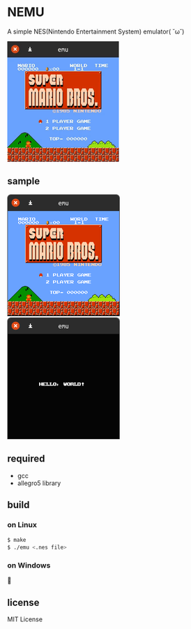 # NEMU
A simple NES(Nintendo Entertainment System) emulator( ˘ω˘)

![smbgif](screenshot/smbgif.gif)

## sample

![mario](screenshot/smb.png)
![helloworld](screenshot/helloworld.png)

## required
- gcc
- allegro5 library

## build
### on Linux
```sh
$ make
$ ./emu <.nes file>
```
### on Windows
🙇

## license
MIT License

